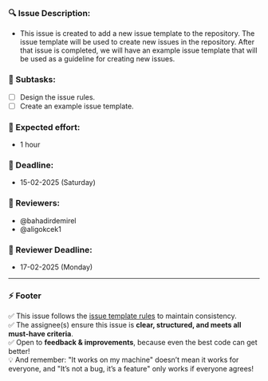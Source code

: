 ### 🔍 Issue Description: 
- This issue is created to add a new issue template to the repository. The issue template will be used to create new issues in the repository. 
After that issue is completed, we will have an example issue template that will be used as a guideline for creating new issues.

### 📌 Subtasks:
- [ ] Design the issue rules.
- [ ] Create an example issue template.

### 📌 Expected effort:
- 1 hour

### 📌 Deadline: 
- 15-02-2025 (Saturday)

### 📌 Reviewers:
- @bahadirdemirel
- @aligokcek1

### 📌 Reviewer Deadline:
- 17-02-2025 (Monday)

---

### ⚡ Footer
✅ This issue follows the [issue template rules](https://github.com/bounswe/bounswe2025group6/blob/main/Issue/issue_rules.md) to maintain consistency.  
✅ The assignee(s) ensure this issue is **clear, structured, and meets all must-have criteria**.  
✅ Open to **feedback & improvements**, because even the best code can get better!  
💡 And remember: "It works on my machine" doesn’t mean it works for everyone, and "It’s not a bug, it’s a feature" only works if everyone agrees!


